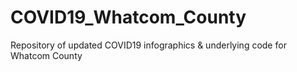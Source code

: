 # COVID19_Whatcom_County
Repository of updated COVID19 infographics &amp; underlying code for Whatcom County
